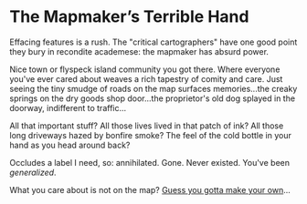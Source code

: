 # The Mapmaker’s Terrible Hand

Effacing features is a rush. The "critical cartographers" have one good point they bury in recondite academese: the mapmaker has absurd power.


Nice town or flyspeck island community you got there. Where everyone you've ever cared about weaves a rich tapestry of comity and care. Just seeing the tiny smudge of roads on the map surfaces memories...the creaky springs on the dry goods shop door...the proprietor's old dog splayed in the doorway, indifferent to traffic...


All that important stuff? All those lives lived in that patch of ink? All those long driveways hazed by bonfire smoke? The feel of the cold bottle in your hand as you head around back?


Occludes a label I need, so: annihilated. Gone. Never existed. You've been *generalized*.


What you care about is not on the map? [Guess you gotta make your own](https://youshouldmakemaps.com)...

